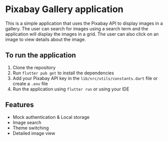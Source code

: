 # Pixabay Gallery application

This is a simple application that uses the Pixabay API to display images in a gallery. 
The user can search for images using a search term and the application will display the images in a grid.
The user can also click on an image to view details about the image.

## To run the application
1. Clone the repository
2. Run `flutter pub get` to install the dependencies
3. Add your Pixabay API key in the `lib/src/utils/constants.dart` file or create a `.env` file
4. Run the application using `flutter run` or using your IDE

## Features
- Mock authentication & Local storage
- Image search
- Theme switching
- Detailed image view

